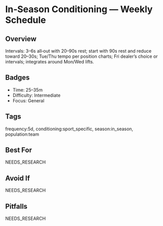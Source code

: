 # In‑Season Conditioning — Weekly Schedule

## Overview
Intervals: 3–6s all‑out with 20–90s rest; start with 90s rest and reduce toward 20–30s; Tue/Thu tempo per position charts; Fri dealer’s choice or intervals; integrates around Mon/Wed lifts.

## Badges
- Time: 25–35m
- Difficulty: Intermediate
- Focus: General

## Tags
frequency:5d, conditioning:sport_specific, season:in_season, population:team

## Best For
NEEDS_RESEARCH

## Avoid If
NEEDS_RESEARCH

## Pitfalls
NEEDS_RESEARCH
